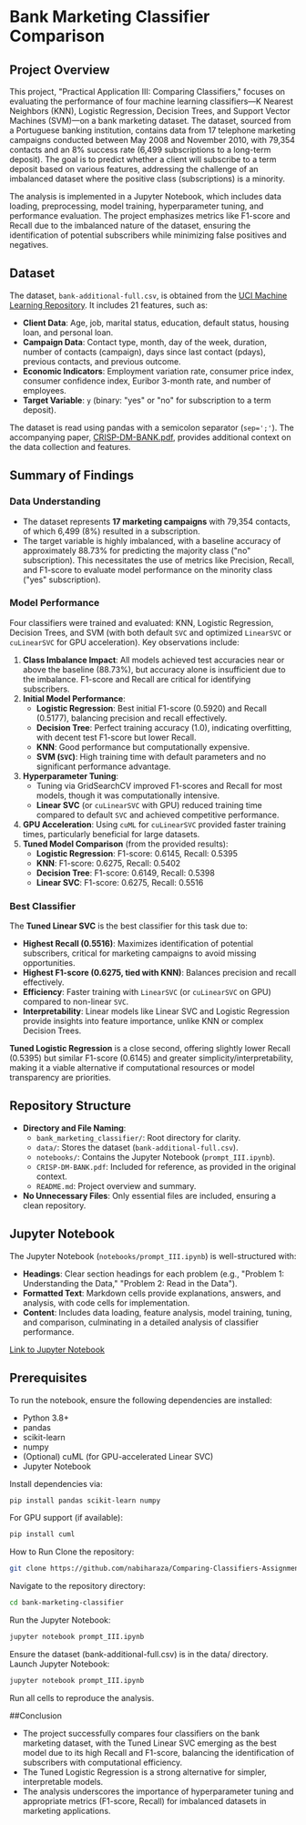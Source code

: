 # Bank Marketing Classifier Comparison

## Project Overview

This project, "Practical Application III: Comparing Classifiers," focuses on evaluating the performance of four machine learning classifiers—K Nearest Neighbors (KNN), Logistic Regression, Decision Trees, and Support Vector Machines (SVM)—on a bank marketing dataset. The dataset, sourced from a Portuguese banking institution, contains data from 17 telephone marketing campaigns conducted between May 2008 and November 2010, with 79,354 contacts and an 8% success rate (6,499 subscriptions to a long-term deposit). The goal is to predict whether a client will subscribe to a term deposit based on various features, addressing the challenge of an imbalanced dataset where the positive class (subscriptions) is a minority.

The analysis is implemented in a Jupyter Notebook, which includes data loading, preprocessing, model training, hyperparameter tuning, and performance evaluation. The project emphasizes metrics like F1-score and Recall due to the imbalanced nature of the dataset, ensuring the identification of potential subscribers while minimizing false positives and negatives.

## Dataset

The dataset, `bank-additional-full.csv`, is obtained from the [UCI Machine Learning Repository](https://archive.ics.uci.edu/ml/datasets/bank+marketing). It includes 21 features, such as:

- **Client Data**: Age, job, marital status, education, default status, housing loan, and personal loan.
- **Campaign Data**: Contact type, month, day of the week, duration, number of contacts (campaign), days since last contact (pdays), previous contacts, and previous outcome.
- **Economic Indicators**: Employment variation rate, consumer price index, consumer confidence index, Euribor 3-month rate, and number of employees.
- **Target Variable**: `y` (binary: "yes" or "no" for subscription to a term deposit).

The dataset is read using pandas with a semicolon separator (`sep=';'`). The accompanying paper, [CRISP-DM-BANK.pdf](CRISP-DM-BANK.pdf), provides additional context on the data collection and features.

## Summary of Findings

### Data Understanding
- The dataset represents **17 marketing campaigns** with 79,354 contacts, of which 6,499 (8%) resulted in a subscription.
- The target variable is highly imbalanced, with a baseline accuracy of approximately 88.73% for predicting the majority class ("no" subscription). This necessitates the use of metrics like Precision, Recall, and F1-score to evaluate model performance on the minority class ("yes" subscription).

### Model Performance
Four classifiers were trained and evaluated: KNN, Logistic Regression, Decision Trees, and SVM (with both default `SVC` and optimized `LinearSVC` or `cuLinearSVC` for GPU acceleration). Key observations include:

1. **Class Imbalance Impact**: All models achieved test accuracies near or above the baseline (88.73%), but accuracy alone is insufficient due to the imbalance. F1-score and Recall are critical for identifying subscribers.
2. **Initial Model Performance**:
   - **Logistic Regression**: Best initial F1-score (0.5920) and Recall (0.5177), balancing precision and recall effectively.
   - **Decision Tree**: Perfect training accuracy (1.0), indicating overfitting, with decent test F1-score but lower Recall.
   - **KNN**: Good performance but computationally expensive.
   - **SVM (`SVC`)**: High training time with default parameters and no significant performance advantage.
3. **Hyperparameter Tuning**:
   - Tuning via GridSearchCV improved F1-scores and Recall for most models, though it was computationally intensive.
   - **Linear SVC** (or `cuLinearSVC` with GPU) reduced training time compared to default `SVC` and achieved competitive performance.
4. **GPU Acceleration**: Using `cuML` for `cuLinearSVC` provided faster training times, particularly beneficial for large datasets.
5. **Tuned Model Comparison** (from the provided results):
   - **Logistic Regression**: F1-score: 0.6145, Recall: 0.5395
   - **KNN**: F1-score: 0.6275, Recall: 0.5402
   - **Decision Tree**: F1-score: 0.6149, Recall: 0.5398
   - **Linear SVC**: F1-score: 0.6275, Recall: 0.5516

### Best Classifier
The **Tuned Linear SVC** is the best classifier for this task due to:
- **Highest Recall (0.5516)**: Maximizes identification of potential subscribers, critical for marketing campaigns to avoid missing opportunities.
- **Highest F1-score (0.6275, tied with KNN)**: Balances precision and recall effectively.
- **Efficiency**: Faster training with `LinearSVC` (or `cuLinearSVC` on GPU) compared to non-linear `SVC`.
- **Interpretability**: Linear models like Linear SVC and Logistic Regression provide insights into feature importance, unlike KNN or complex Decision Trees.

**Tuned Logistic Regression** is a close second, offering slightly lower Recall (0.5395) but similar F1-score (0.6145) and greater simplicity/interpretability, making it a viable alternative if computational resources or model transparency are priorities.

## Repository Structure

- **Directory and File Naming**:
  - `bank_marketing_classifier/`: Root directory for clarity.
  - `data/`: Stores the dataset (`bank-additional-full.csv`).
  - `notebooks/`: Contains the Jupyter Notebook (`prompt_III.ipynb`).
  - `CRISP-DM-BANK.pdf`: Included for reference, as provided in the original context.
  - `README.md`: Project overview and summary.
- **No Unnecessary Files**: Only essential files are included, ensuring a clean repository.

## Jupyter Notebook
The Jupyter Notebook (`notebooks/prompt_III.ipynb`) is well-structured with:
- **Headings**: Clear section headings for each problem (e.g., "Problem 1: Understanding the Data," "Problem 2: Read in the Data").
- **Formatted Text**: Markdown cells provide explanations, answers, and analysis, with code cells for implementation.
- **Content**: Includes data loading, feature analysis, model training, tuning, and comparison, culminating in a detailed analysis of classifier performance.

[Link to Jupyter Notebook](notebooks/prompt_III.ipynb)

## Prerequisites
To run the notebook, ensure the following dependencies are installed:
- Python 3.8+
- pandas
- scikit-learn
- numpy
- (Optional) cuML (for GPU-accelerated Linear SVC)
- Jupyter Notebook

Install dependencies via:
```bash
pip install pandas scikit-learn numpy
```

For GPU support (if available):
```bash
pip install cuml
```
How to Run
Clone the repository:
```bash
git clone https://github.com/nabiharaza/Comparing-Classifiers-Assignment---UC-Berkeley-Extension.git
```
Navigate to the repository directory:
```bash
cd bank-marketing-classifier
```
Run the Jupyter Notebook:
```bash
jupyter notebook prompt_III.ipynb
```
Ensure the dataset (bank-additional-full.csv) is in the data/ directory.
Launch Jupyter Notebook:
```bash
jupyter notebook prompt_III.ipynb
```
Run all cells to reproduce the analysis.

##Conclusion
- The project successfully compares four classifiers on the bank marketing dataset, with the Tuned Linear SVC emerging as the best model due to its high Recall and F1-score, balancing the identification of subscribers with computational efficiency. 
- The Tuned Logistic Regression is a strong alternative for simpler, interpretable models. 
- The analysis underscores the importance of hyperparameter tuning and appropriate metrics (F1-score, Recall) for imbalanced datasets in marketing applications.

